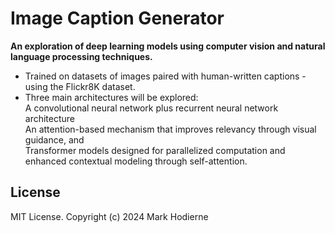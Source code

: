 # Image Caption Generator
**An exploration of deep learning models using computer vision and natural language processing techniques.**

- Trained on datasets of images paired with human-written captions - using the Flickr8K dataset.
- Three main architectures will be explored:  
A convolutional neural network plus recurrent neural network architecture  
An attention-based mechanism that improves relevancy through visual guidance, and  
Transformer models designed for parallelized computation and enhanced contextual modeling through self-attention.


## License

MIT License.
Copyright (c) 2024 Mark Hodierne
